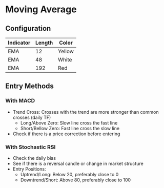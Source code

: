 # Moving Average

## Configuration

| Indicator | Length | Color  |
| --------- | ------ | ------ |
| EMA       | 12     | Yellow |
| EMA       | 48     | White  |
| EMA       | 192    | Red    |

## Entry Methods

### With MACD

<!--
4h TF
-->

- Trend Cross: Crosses with the trend are more stronger than common crosses (daily TF)
  - Long/Above Zero: Slow line cross the fast line
  - Short/Bellow Zero: Fast line cross the slow line
- Check if there is a price correction before entering

<!-- - Common Cross: -->

<!-- ### With RSI

- Check if is oversold/overbought -->

### With Stochastic RSI

<!--
4h TF
-->

- Check the daily bias
- See if there is a reversal candle or change in market structure
- Entry Positions:
  - Uptrend/Long: Below 20, preferably close to 0
  - Downtrend/Short: Above 80, preferably close to 100

<!--
- Be patient, wait for the K line change direction and going back to upper/lower band horizontal line.
-->
